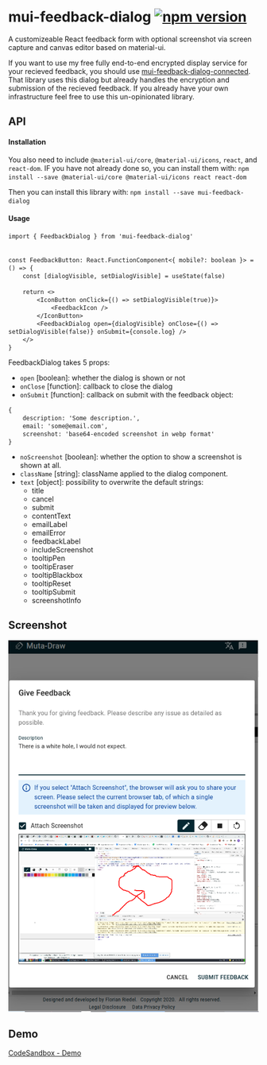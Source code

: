 # mui-feedback-dialog [![npm version](https://badge.fury.io/js/mui-feedback-dialog.svg)](https://badge.fury.io/js/mui-feedback-dialog)

A customizeable React feedback form with optional screenshot via screen capture and canvas editor based on material-ui.

If you want to use my free fully end-to-end encrypted display service for your recieved feedback, you should use [mui-feedback-dialog-connected](https://github.com/fochlac/mui-feedback-dialog-connected). That library uses this dialog but already handles the encryption and submission of the recieved feedback. If you already have your own infrastructure feel free to use this un-opinionated library.

## API

#### Installation

You also need to include `@material-ui/core`, `@material-ui/icons`, `react`, and `react-dom`. IF you have not already done so, you can install them with: 
`npm install --save @material-ui/core @material-ui/icons react react-dom`

Then you can install this library with:
`npm install --save mui-feedback-dialog`

#### Usage
```
import { FeedbackDialog } from 'mui-feedback-dialog'


const FeedbackButton: React.FunctionComponent<{ mobile?: boolean }> = () => {
    const [dialogVisible, setDialogVisible] = useState(false)

    return <>
        <IconButton onClick={() => setDialogVisible(true)}>
            <FeedbackIcon />
        </IconButton>
        <FeedbackDialog open={dialogVisible} onClose={() => setDialogVisible(false)} onSubmit={console.log} />
    </>
}
```

FeedbackDialog takes 5 props: 
* `open` [boolean]: whether the dialog is shown or not
* `onClose` [function]: callback to close the dialog
* `onSubmit` [function]: callback on submit with the feedback object:
```
{
    description: 'Some description.',
    email: 'some@email.com',
    screenshot: 'base64-encoded screenshot in webp format'
}
```
* `noScreenshot` [boolean]: whether the option to show a screenshot is shown at all.
* `className` [string]: className applied to the dialog component.
* `text` [object]: possibility to overwrite the default strings:
    * title
    * cancel
    * submit
    * contentText
    * emailLabel
    * emailError
    * feedbackLabel
    * includeScreenshot
    * tooltipPen
    * tooltipEraser
    * tooltipBlackbox
    * tooltipReset
    * tooltipSubmit
    * screenshotInfo 

## Screenshot
![SampleScreenshot](https://github.com/fochlac/mui-feedback-dialog/blob/master/feedback-dialog.jpg?raw=true)

## Demo
[CodeSandbox - Demo](https://codesandbox.io/s/feedback-dialog-fdp7b)
